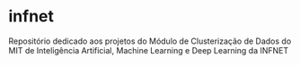 # infnet
Repositório dedicado aos projetos do Módulo de Clusterização de Dados do MIT de Inteligência Artificial, Machine Learning e Deep Learning da INFNET
